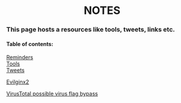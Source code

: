 <h1 align="center">NOTES</h1>

### This page hosts a resources like tools, tweets, links etc.

#### Table of contents:
[Reminders](#remIndex)<br/>
[Tools](#toolsIndex)<br/>
[Tweets](#twIndex)

<a name="toolsIndex"></a>
[Evilginx2](https://m0chan.github.io/2019/07/26/Bypassing-2FA-For-Fun-With-Evilginx2.html)

<a name="twIndex"></a>
[VirusTotal possible virus flag bypass](https://twitter.com/Alh4zr3d/status/1610291517792321536)
